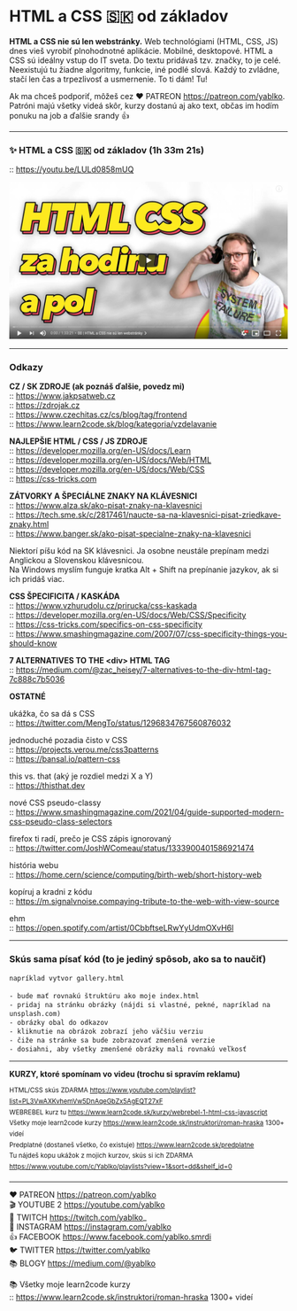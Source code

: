 # HTML a CSS 🇸🇰 od základov

**HTML a CSS nie sú len webstránky.** Web technológiami (HTML, CSS, JS) dnes vieš vyrobiť plnohodnotné aplikácie. Mobilné, desktopové. HTML a CSS sú ideálny vstup do IT sveta. Do textu pridávaš tzv. značky, to je celé. Neexistujú tu žiadne algoritmy, funkcie, iné podlé slová. Každý to zvládne, stačí len čas a trpezlivosť a usmernenie. To ti dám! Tu!
  
Ak ma chceš podporiť, môžeš cez ❤️ PATREON https://patreon.com/yablko.    
Patróni majú všetky videá skôr, kurzy dostanú aj ako text, občas im hodím ponuku na job a ďalšie srandy 👍  

---

### ✨ HTML a CSS 🇸🇰 od základov (1h 33m 21s)  
:: https://youtu.be/LULd0858mUQ  
  
[![youtube tutorial link](html-css-zaklady.jpg)](https://youtu.be/LULd0858mUQ)  
  
--- 
  
### Odkazy
  
**CZ / SK ZDROJE (ak poznáš ďalšie, povedz mi)**  
:: https://www.jakpsatweb.cz  
:: https://zdrojak.cz  
:: https://www.czechitas.cz/cs/blog/tag/frontend  
:: https://www.learn2code.sk/blog/kategoria/vzdelavanie  

**NAJLEPŠIE HTML / CSS / JS ZDROJE**  
:: https://developer.mozilla.org/en-US/docs/Learn  
:: https://developer.mozilla.org/en-US/docs/Web/HTML  
:: https://developer.mozilla.org/en-US/docs/Web/CSS  
:: https://css-tricks.com  
  
**ZÁTVORKY A ŠPECIÁLNE ZNAKY NA KLÁVESNICI**  
:: https://www.alza.sk/ako-pisat-znaky-na-klavesnici  
:: https://tech.sme.sk/c/2817461/naucte-sa-na-klavesnici-pisat-zriedkave-znaky.html  
:: https://www.banger.sk/ako-pisat-specialne-znaky-na-klavesnici  

Niektorí píšu kód na SK klávesnici. Ja osobne neustále prepínam medzi Anglickou a Slovenskou klávesnicou.  
Na Windows myslím funguje kratka Alt + Shift na prepínanie jazykov, ak si ich pridáš viac.  

**CSS ŠPECIFICITA / KASKÁDA**  
:: https://www.vzhurudolu.cz/prirucka/css-kaskada  
:: https://developer.mozilla.org/en-US/docs/Web/CSS/Specificity  
:: https://css-tricks.com/specifics-on-css-specificity  
:: https://www.smashingmagazine.com/2007/07/css-specificity-things-you-should-know  

**7 ALTERNATIVES TO THE &lt;div&gt; HTML TAG**  
:: https://medium.com/@zac_heisey/7-alternatives-to-the-div-html-tag-7c888c7b5036  

**OSTATNÉ** 

ukážka, čo sa dá s CSS  
:: https://twitter.com/MengTo/status/1296834767560876032  
  
jednoduché pozadia čisto v CSS  
:: https://projects.verou.me/css3patterns  
:: https://bansal.io/pattern-css  

this vs. that (aký je rozdiel medzi X a Y)  
:: https://thisthat.dev  

nové CSS pseudo-classy  
:: https://www.smashingmagazine.com/2021/04/guide-supported-modern-css-pseudo-class-selectors  

firefox ti radí, prečo je CSS zápis ignorovaný  
:: https://twitter.com/JoshWComeau/status/1333900401586921474  

história webu  
:: https://home.cern/science/computing/birth-web/short-history-web  

kopíruj a kradni z kódu  
:: https://m.signalvnoise.compaying-tribute-to-the-web-with-view-source  

ehm  
:: https://open.spotify.com/artist/0CbbftseLRwYyUdmOXvH6l  

---

### Skús sama písať kód (to je jediný spôsob, ako sa to naučiť)

    napríklad vytvor gallery.html
    
    - bude mať rovnakú štruktúru ako moje index.html
    - pridaj na stránku obrázky (nájdi si vlastné, pekné, napríklad na unsplash.com)
    - obrázky obal do odkazov
    - kliknutie na obrázok zobrazí jeho väčšiu verziu
    - čiže na stránke sa bude zobrazovať zmenšená verzie
    - dosiahni, aby všetky zmenšené obrázky mali rovnakú veľkosť 


---

**KURZY, ktoré spomínam vo videu (trochu si spravím reklamu)**
  
<sup>HTML/CSS skús ZDARMA https://www.youtube.com/playlist?list=PL3VwAXKvhemVw5DnAqeGbZx5AgEQT27xF  
WEBREBEL kurz tu https://www.learn2code.sk/kurzy/webrebel-1-html-css-javascript  
Všetky moje learn2code kurzy https://www.learn2code.sk/instruktori/roman-hraska 1300+ videí  
Predplatné (dostaneš všetko, čo existuje) https://www.learn2code.sk/predplatne  
Tu nájdeš kopu ukážok z mojich kurzov, skús si ich ZDARMA https://www.youtube.com/c/Yablko/playlists?view=1&sort=dd&shelf_id=0</sup>

---

❤️ PATREON https://patreon.com/yablko  
🎬 YOUTUBE 2 https://youtube.com/yablko  
🍿 TWITCH https://twitch.com/yablko_  
📸 INSTAGRAM https://instagram.com/yablko  
👍 FACEBOOK https://www.facebook.com/yablko.smrdi  
🐦 TWITTER https://twitter.com/yablko  
📚 BLOGY https://medium.com/@yablko  
  
📚 Všetky moje learn2code kurzy  
:: https://www.learn2code.sk/instruktori/roman-hraska 1300+ videí
